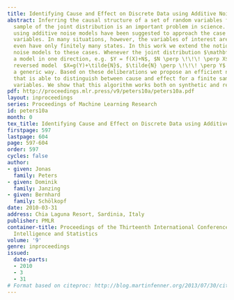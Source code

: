 ```yaml
---
title: Identifying Cause and Effect on Discrete Data using Additive Noise Models
abstract: Inferring the causal structure of a set of random variables from a finite
  sample of the joint distribution is an important problem in science. Recently, methods
  using additive noise models have been suggested to approach the case of continuous
  variables. In many situations, however, the variables of interest are discrete or
  even have only finitely many states. In this work we extend the notion of additive
  noise models to these cases. Whenever the joint distribution $\mathbf{P}^{(X,Y)}$ admits such
  a model in one direction, e.g. $Y = f(X)+N$, $N \perp \!\!\! \perp X$, it does not admit the
  reversed model  $X=g(Y)+\tilde{N}$, $\tilde{N} \perp \!\!\! \perp Y$ as long as the model is chosen in
  a generic way. Based on these deliberations we propose an efficient new algorithm
  that is able to distinguish between cause and effect for a finite sample of discrete
  variables. We show that this algorithm works both on synthetic and real data sets.
pdf: http://proceedings.mlr.press/v9/peters10a/peters10a.pdf
layout: inproceedings
series: Proceedings of Machine Learning Research
id: peters10a
month: 0
tex_title: Identifying Cause and Effect on Discrete Data using Additive Noise Models
firstpage: 597
lastpage: 604
page: 597-604
order: 597
cycles: false
author:
- given: Jonas
  family: Peters
- given: Dominik
  family: Janzing
- given: Bernhard
  family: Schölkopf
date: 2010-03-31
address: Chia Laguna Resort, Sardinia, Italy
publisher: PMLR
container-title: Proceedings of the Thirteenth International Conference on Artificial
  Intelligence and Statistics
volume: '9'
genre: inproceedings
issued:
  date-parts:
  - 2010
  - 3
  - 31
# Format based on citeproc: http://blog.martinfenner.org/2013/07/30/citeproc-yaml-for-bibliographies/
---
```

